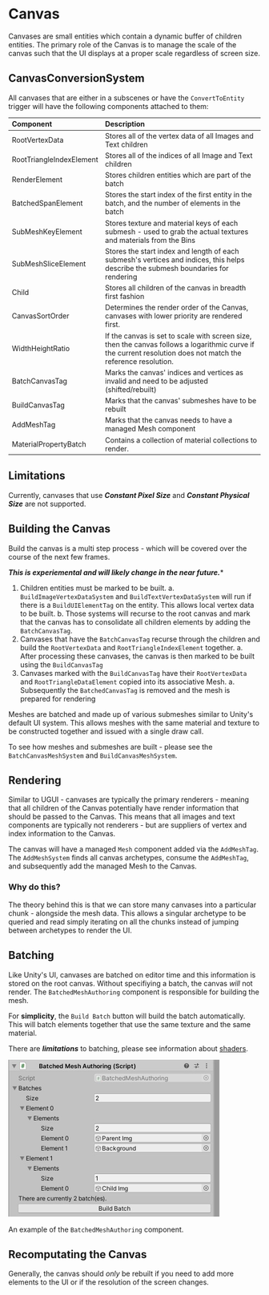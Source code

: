 # Canvas

Canvases are small entities which contain a dynamic buffer of children entities. The primary role of the Canvas is to
manage the scale of the canvas such that the UI displays at a proper scale regardless of screen size.

## CanvasConversionSystem
All canvases that are either in a subscenes or have the `ConvertToEntity` trigger will have the following components
attached to them:

|Component | Description |
|:---------|:------------|
| RootVertexData | Stores all of the vertex data of all Images and Text children |
| RootTriangleIndexElement | Stores all of the indices of all Image and Text children |
| RenderElement | Stores children entities which are part of the batch |
| BatchedSpanElement | Stores the start index of the first entity in the batch, and the number of elements in the batch |
| SubMeshKeyElement | Stores texture and material keys of each submesh - used to grab the actual textures and materials from the Bins |
| SubMeshSliceElement | Stores the start index and length of each submesh's vertices and indices, this helps describe the submesh boundaries for rendering |
| Child | Stores all children of the canvas in breadth first fashion |
| CanvasSortOrder | Determines the render order of the Canvas, canvases with lower priority are rendered first. |
| WidthHeightRatio | If the canvas is set to scale with screen size, then the canvas follows a logarithmic curve if the current resolution does not match the reference resolution. |
| BatchCanvasTag | Marks the canvas' indices and vertices as invalid and need to be adjusted (shifted/rebuilt) |
| BuildCanvasTag | Marks that the canvas' submeshes have to be rebuilt |
| AddMeshTag | Marks that the canvas needs to have a managed Mesh component |
| MaterialPropertyBatch | Contains a collection of material collections to render. |

## Limitations

Currently, canvases that use ***Constant Pixel Size*** and ***Constant Physical Size*** are not supported.

## Building the Canvas
Build the canvas is a multi step process - which will be covered over the course of the next few frames.

***This is experiemental and will likely change in the near future.****

1. Children entities must be marked to be built.
  a. `BuildImageVertexDataSystem` and `BuildTextVertexDataSystem` will run if there is a `BuildUIElementTag` on the entity.
    This allows local vertex data to be built.
  b. Those systems will recurse to the root canvas and mark that the canvas has to consolidate all children elements 
    by adding the `BatchCanvasTag`.
2. Canvases that have the `BatchCanvasTag` recurse through the children and build the `RootVertexData` and 
`RootTriangleIndexElement` together.
  a. After processing these canvases, the canvas is then marked to be built using the `BuildCanvasTag`
3. Canvases marked with the `BuildCanvasTag` have their `RootVertexData` and `RootTriangleDataElement` copied into its
 associative Mesh.
  a. Subsequently the `BatchedCanvasTag` is removed and the mesh is prepared for rendering

Meshes are batched and made up of various submeshes similar to Unity's default UI system. This allows meshes with the 
same material and texture to be constructed together and issued with a single draw call.

To see how meshes and submeshes are built - please see the `BatchCanvasMeshSystem` and `BuildCanvasMeshSystem`.

## Rendering

Similar to UGUI - canvases are typically the primary renderers - meaning that all children of the Canvas potentially
have render information that should be passed to the Canvas. This means that all images and text components are
typically not renderers - but are suppliers of vertex and index information to the Canvas.

The canvas will have a managed `Mesh` component added via the `AddMeshTag`. The `AddMeshSystem` finds all canvas archetypes, 
consume the `AddMeshTag`, and subsequently add the managed Mesh to the Canvas.

### Why do this?
The theory behind this is that we can store many canvases into a particular chunk - alongside the mesh data. This allows
a singular archetype to be queried and read simply iterating on all the chunks instead of jumping between archetypes to
render the UI.

## Batching
Like Unity's UI, canvases are batched on editor time and this information is stored on the root canvas. Without specifiying 
a batch, the canvas _will_ not render. The `BatchedMeshAuthoring` component is responsible for building the mesh.

For **simplicity**, the `Build Batch` button will build the batch automatically. This will batch elements together that use 
the same texture and the same material.

There are _**limitations**_ to batching, please see information about [shaders](Shaders.md).

![batched-mesh-authoring](Images/batched-mesh-authoring.jpg)

An example of the `BatchedMeshAuthoring` component.

## Recomputating the Canvas
Generally, the canvas should _only_ be rebuilt if you need to add more elements to the UI or if the resolution of the 
screen changes.
